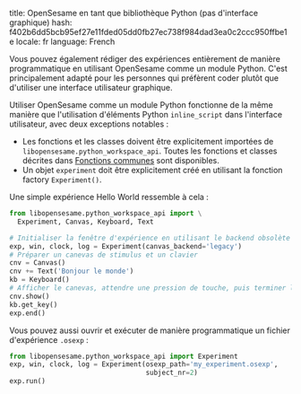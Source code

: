 title: OpenSesame en tant que bibliothèque Python (pas d'interface graphique)
hash: f402b6dd5bcb95ef27e11fded05dd0fb27ec738f984dad3ea0c2ccc950ffbe1e
locale: fr
language: French

Vous pouvez également rédiger des expériences entièrement de manière programmatique en utilisant OpenSesame comme un module Python. C'est principalement adapté pour les personnes qui préfèrent coder plutôt que d'utiliser une interface utilisateur graphique.

Utiliser OpenSesame comme un module Python fonctionne de la même manière que l'utilisation d'éléments Python `inline_script` dans l'interface utilisateur, avec deux exceptions notables :

- Les fonctions et les classes doivent être explicitement importées de `libopensesame.python_workspace_api`. Toutes les fonctions et classes décrites dans [Fonctions communes](%url:manual/python/common%) sont disponibles.
- Un objet `experiment` doit être explicitement créé en utilisant la fonction factory `Experiment()`.

Une simple expérience Hello World ressemble à cela :

```python
from libopensesame.python_workspace_api import \
  Experiment, Canvas, Keyboard, Text

# Initialiser la fenêtre d'expérience en utilisant le backend obsolète
exp, win, clock, log = Experiment(canvas_backend='legacy')
# Préparer un canevas de stimulus et un clavier
cnv = Canvas()
cnv += Text('Bonjour le monde')
kb = Keyboard()
# Afficher le canevas, attendre une pression de touche, puis terminer l'expérience
cnv.show()
kb.get_key()
exp.end()
```

Vous pouvez aussi ouvrir et exécuter de manière programmatique un fichier d'expérience `.osexp` :

```python
from libopensesame.python_workspace_api import Experiment
exp, win, clock, log = Experiment(osexp_path='my_experiment.osexp',
                                  subject_nr=2)
exp.run()
```
